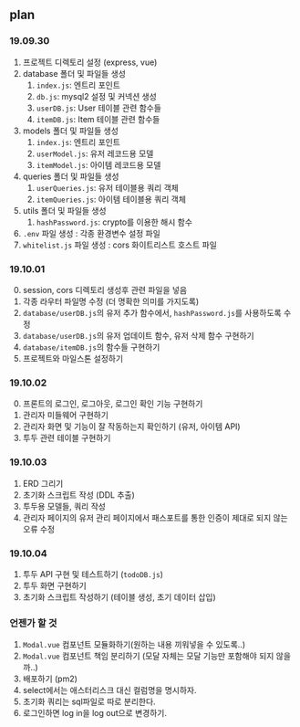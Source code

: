 ## plan
### 19.09.30
1. 프로젝트 디렉토리 설정 (express, vue)
2. database 폴더 및 파일들 생성
    1. `index.js`: 엔트리 포인트
    2. `db.js`: mysql2 설정 및 커넥션 생성
    3. `userDB.js`: User 테이블 관련 함수들
    4. `itemDB.js`: Item 테이블 관련 함수들
3. models 폴더 및 파일들 생성
    1. `index.js`: 엔트리 포인트
    2. `userModel.js`: 유저 레코드용 모델
    3. `itemModel.js`: 아이템 레코드용 모델
4. queries 폴더 및 파일들 생성
    1. `userQueries.js`: 유저 테이블용 쿼리 객체
    2. `itemQueries.js`: 아이템 테이블용 쿼리 객체
5. utils 폴더 및 파일들 생성
    1. `hashPassword.js`: crypto를 이용한 해시 함수
6. `.env` 파일 생성 : 각종 환경변수 설정 파일
7. `whitelist.js` 파일 생성 : cors 화이트리스트 호스트 파일

### 19.10.01
0. session, cors 디렉토리 생성후 관련 파일을 넣음
1. 각종 라우터 파일명 수정 (더 명확한 의미를 가지도록)
1. `database/userDB.js`의 유저 추가 함수에서, `hashPassword.js`를 사용하도록 수정
2. `database/userDB.js`의 유저 업데이트 함수, 유저 삭제 함수 구현하기
3. `database/itemDB.js`의 함수들 구현하기
4. 프로젝트와 마일스톤 설정하기

### 19.10.02
0. 프론트의 로그인, 로그아웃, 로그인 확인 기능 구현하기
1. 관리자 미들웨어 구현하기
2. 관리자 화면 및 기능이 잘 작동하는지 확인하기 (유저, 아이템 API)
3. 투두 관련 테이블 구현하기

### 19.10.03
1. ERD 그리기
2. 초기화 스크립트 작성 (DDL 추출)
3. 투두용 모델들, 쿼리 작성
4. 관리자 페이지의 유저 관리 페이지에서 패스포트를 통한 인증이 제대로 되지 않는 오류 수정

### 19.10.04 
1. 투두 API 구현 및 테스트하기 (`todoDB.js`)
2. 투두 화면 구현하기
5. 초기화 스크립트 작성하기 (테이블 생성, 초기 데이터 삽입)



### 언젠가 할 것
1. `Modal.vue` 컴포넌트 모듈화하기(원하는 내용 끼워넣을 수 있도록..)
2. `Modal.vue` 컴포넌트 책임 분리하기 (모달 자체는 모달 기능만 포함해야 되지 않을까..)
3. 배포하기 (pm2)
6. select에서는 애스터리스크 대신 컬럼명을 명시하자.
7. 초기화 쿼리는 sql파일로 따로 분리한다.
10. 로그인하면 log in을 log out으로 변경하기.